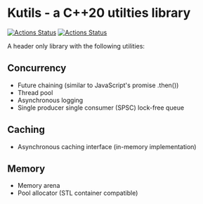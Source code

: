 # Kutils - a C++20 utilties library
[![Actions Status](https://github.com/KYLChiu/Kutils/workflows/Ubuntu/badge.svg)](https://github.com/KYLChiu/Kutils/actions)
[![Actions Status](https://github.com/KYLChiu/Kutils/workflows/Format/badge.svg)](https://github.com/KYLChiu/Kutils/actions)

A header only library with the following utilities:

## Concurrency
* Future chaining (similar to JavaScript's promise .then())
* Thread pool 
* Asynchronous logging
* Single producer single consumer (SPSC) lock-free queue

## Caching
* Asynchronous caching interface (in-memory implementation)

## Memory
* Memory arena 
* Pool allocator (STL container compatible)

